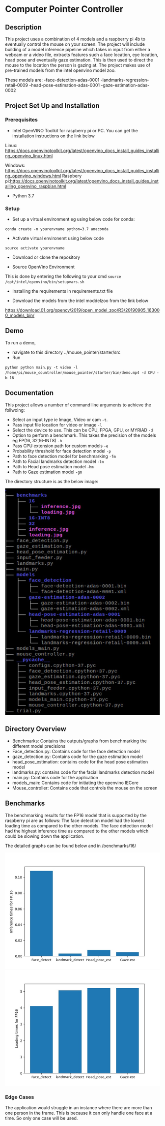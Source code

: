 # Computer Pointer Controller

## Description

This project uses a combination of 4 models and a raspberry pi 4b to eventually control the mouse on your screen.
The project will include building of a model inference pipeline which takes in input from either a webcam or a video file,
extracts features such a face location, eye location, head pose and eventually gaze estimation. This is then
used to direct the mouse to the location the person is gazing at.
The project makes use of pre-trained models from the intel openvino model zoo.

These models are:
-face-detection-adas-0001
-landmarks-regression-retail-0009
-head-pose-estimation-adas-0001
-gaze-estimation-adas-0002

## Project Set Up and Installation

### Prerequisites

- Intel OpenVINO Toolkit for raspberry pi or PC. 
You can get the installation instructions on the link below

Linux: 
https://docs.openvinotoolkit.org/latest/openvino_docs_install_guides_installing_openvino_linux.html

Windows:
https://docs.openvinotoolkit.org/latest/openvino_docs_install_guides_installing_openvino_windows.html
Raspbery pi:https://docs.openvinotoolkit.org/latest/openvino_docs_install_guides_installing_openvino_raspbian.html

- Python 3.7



### Setup

- Set up a virtual environment eg using below code for conda:

`conda create -n yourenvname python=3.7 anaconda`

- Activate virtual environemt using below code

`source activate yourenvname`

- Download or clone the repository

- Source OpenVino Environment

This is done by entering the following to your cmd `source /opt/intel/openvino/bin/setupvars.sh`

- Installing the requirements in requirements.txt file

- Download the models from the intel moddelzoo from the link below

https://download.01.org/opencv/2019/open_model_zoo/R3/20190905_163000_models_bin/


## Demo
To run a demo, 
- navigate to this directory ../mouse_pointer/starter/src
- Run 

`python python main.py -t video -l /home/pi/mouse_countroller/mouse_pointer/starter/bin/demo.mp4 -d CPU -b 16`



## Documentation

This project allows a number of command line arguments to achieve the follwoing:

- Select an input type ie Image, Video or cam `-t`. 
- Pass input file location for video or image `-l`
- Select the device to use. This can be CPU, FPGA, GPU, or MYRIAD `-d`
- Option to perform a benchmark. This takes the precision of the models eg FP(16, 32,16-INT8) `-b`
- Pass CPU extension path for custom models `-e`
- Probability threshold for face detection model `-p`
- Path to face detection model for benchmarking `-fm`
- Path to Facial landmarks detection model `-lm`
- Path to Head pose estimation model `-hm`
- Path to Gaze estimation model  `-gm`

The directory structure is as the below image:

 ![Project Directory](./src/directory.JPG)


## Directory Overview

- Benchmarks: Contains the outputs/graphs from benchmarking the different model precisions
- Face_detection.py: Contains code for the face detection model
- gaze_detection.py: Contains code for the gaze estimation model
- head_pose_estimation: contains code for the head pose estimation model
- landmarks.py: contains code for the facial landmarks detection model
- main.py: Contains code for the application
- models_main: Contains code for initiating the openvino IECore
- Mouse_controller: Contains code that controls the mouse on the screen


## Benchmarks

The benchmarking results for the FP16 model that is supported by the raspberry pi are as follows:
The face detection model had the lowest loading time as compared to the other models.
The face detection model had the highest inference time as compared to the other models
which could be slowing down the application.

The detailed graphs can be found below and in /benchmarks/16/

![](./src/benchmarks/16/inference.jpg)
![](./src/benchmarks/16/loading.jpg)




### Edge Cases
The application would struggle in an instance where there are more than one person in the frame. This is because
it can only handle one face at a time. So only one case will be used.